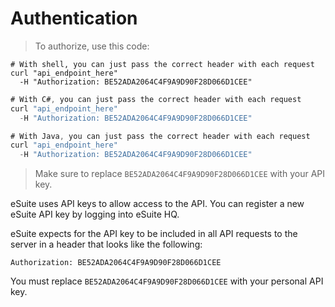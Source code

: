 # Authentication

> To authorize, use this code:

```shell
# With shell, you can just pass the correct header with each request
curl "api_endpoint_here"
  -H "Authorization: BE52ADA2064C4F9A9D90F28D066D1CEE"
```

```csharp
# With C#, you can just pass the correct header with each request
curl "api_endpoint_here"
  -H "Authorization: BE52ADA2064C4F9A9D90F28D066D1CEE"
```

```java
# With Java, you can just pass the correct header with each request
curl "api_endpoint_here"
  -H "Authorization: BE52ADA2064C4F9A9D90F28D066D1CEE"
```


> Make sure to replace `BE52ADA2064C4F9A9D90F28D066D1CEE` with your API key.

eSuite uses API keys to allow access to the API. You can register a new eSuite API key by logging into eSuite HQ.

eSuite expects for the API key to be included in all API requests to the server in a header that looks like the following:

`Authorization: BE52ADA2064C4F9A9D90F28D066D1CEE`

<aside class="notice">
You must replace <code>BE52ADA2064C4F9A9D90F28D066D1CEE</code> with your personal API key.
</aside>